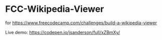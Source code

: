 # FCC-Wikipedia-Viewer
for https://www.freecodecamp.com/challenges/build-a-wikipedia-viewer

Live demo: https://codepen.io/jsanderson/full/xZBmXy/
